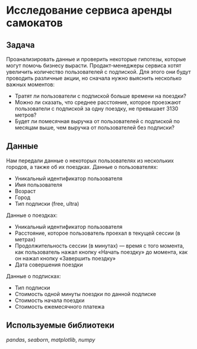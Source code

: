 # Исследование сервиса аренды самокатов

## Задача
Проанализировать данные и проверить некоторые гипотезы, которые могут помочь бизнесу вырасти. Продакт-менеджеры сервиса хотят увеличить количество пользователей с подпиской. Для этого они будут проводить различные акции, но сначала нужно выяснить несколько важных моментов:
* Тратят ли пользователи с подпиской больше времени на поездки?
* Можно ли сказать, что среднее расстояние, которое проезжают пользователи с подпиской за одну поездку, не превышает 3130 метров?
* Будет ли помесячная выручка от пользователей с подпиской по месяцам выше, чем выручка от пользователей без подписки?


## Данные
Нам передали данные о некоторых пользователях из нескольких городов, а также об их поездках. 
Данные о пользователях:
* Уникальный идентификатор пользователя
* Имя пользователя
* Возраст
* Город
* Тип подписки (free, ultra)

Данные о поездках:
* Уникальный идентификатор пользователя
* Расстояние, которое пользователь проехал в текущей сессии (в метрах)
* Продолжительность сессии (в минутах) — время с того момента, как пользователь нажал кнопку «Начать поездку» до момента, как он нажал кнопку «Завершить поездку»
* Дата совершения поездки

Данные о подписках:
* Тип подписки
* Стоимость одной минуты поездки по данной подписке
* Стоимость начала поездки
* Стоимость ежемесячного платежа


## Используемые библиотеки

*pandas*, *seaborn*, *matplotlib*, *numpy*
